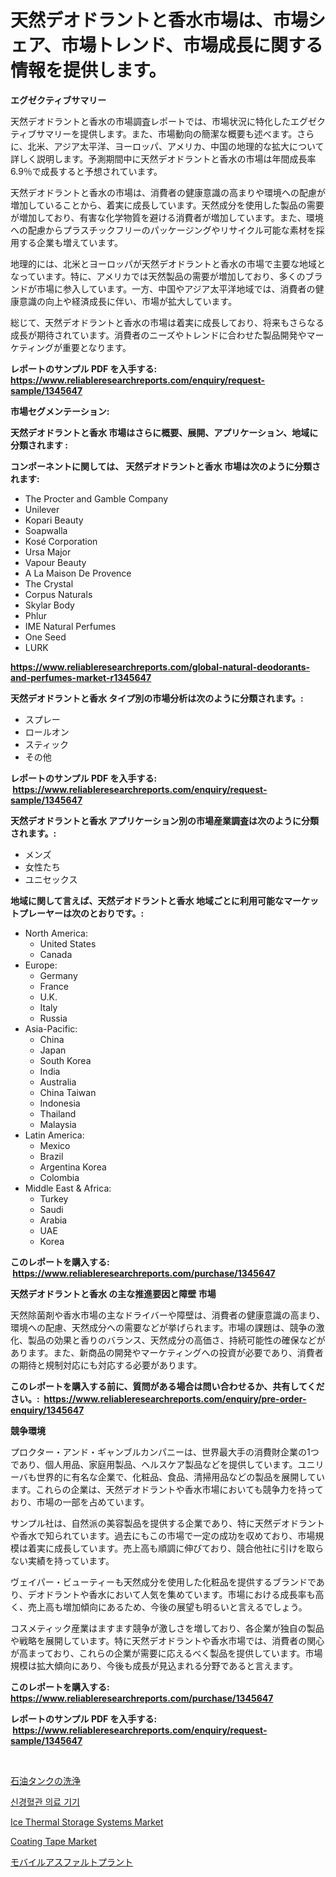<p><h1>天然デオドラントと香水市場は、市場シェア、市場トレンド、市場成長に関する情報を提供します。</h1></p><p><strong>エグゼクティブサマリー</strong></p>
<p><p>天然デオドラントと香水の市場調査レポートでは、市場状況に特化したエグゼクティブサマリーを提供します。また、市場動向の簡潔な概要も述べます。さらに、北米、アジア太平洋、ヨーロッパ、アメリカ、中国の地理的な拡大について詳しく説明します。予測期間中に天然デオドラントと香水の市場は年間成長率6.9％で成長すると予想されています。</p><p>天然デオドラントと香水の市場は、消費者の健康意識の高まりや環境への配慮が増加していることから、着実に成長しています。天然成分を使用した製品の需要が増加しており、有害な化学物質を避ける消費者が増加しています。また、環境への配慮からプラスチックフリーのパッケージングやリサイクル可能な素材を採用する企業も増えています。</p><p>地理的には、北米とヨーロッパが天然デオドラントと香水の市場で主要な地域となっています。特に、アメリカでは天然製品の需要が増加しており、多くのブランドが市場に参入しています。一方、中国やアジア太平洋地域では、消費者の健康意識の向上や経済成長に伴い、市場が拡大しています。</p><p>総じて、天然デオドラントと香水の市場は着実に成長しており、将来もさらなる成長が期待されています。消費者のニーズやトレンドに合わせた製品開発やマーケティングが重要となります。</p></p>
<p><strong>レポートのサンプル PDF を入手する: <a href="https://www.reliableresearchreports.com/enquiry/request-sample/1345647">https://www.reliableresearchreports.com/enquiry/request-sample/1345647</a></strong></p>
<p><strong>市場セグメンテーション:</strong></p>
<p><strong> 天然デオドラントと香水 市場はさらに概要、展開、アプリケーション、地域に分類されます :</strong></p>
<p><strong>コンポーネントに関しては、 天然デオドラントと香水 市場は次のように分類されます: &nbsp;</strong></p>
<p><ul><li>The Procter and Gamble Company</li><li>Unilever</li><li>Kopari Beauty</li><li>Soapwalla</li><li>Kosé Corporation</li><li>Ursa Major</li><li>Vapour Beauty</li><li>A La Maison De Provence</li><li>The Crystal</li><li>Corpus Naturals</li><li>Skylar Body</li><li>Phlur</li><li>IME Natural Perfumes</li><li>One Seed</li><li>LURK</li></ul></p>
<p><strong><a href="https://www.reliableresearchreports.com/global-natural-deodorants-and-perfumes-market-r1345647">https://www.reliableresearchreports.com/global-natural-deodorants-and-perfumes-market-r1345647</a></strong></p>
<p><strong> 天然デオドラントと香水 タイプ別の市場分析は次のように分類されます。:</strong></p>
<p><ul><li>スプレー</li><li>ロールオン</li><li>スティック</li><li>その他</li></ul></p>
<p><strong>レポートのサンプル PDF を入手する: &nbsp;<a href="https://www.reliableresearchreports.com/enquiry/request-sample/1345647">https://www.reliableresearchreports.com/enquiry/request-sample/1345647</a></strong></p>
<p><strong> 天然デオドラントと香水 アプリケーション別の市場産業調査は次のように分類されます。:</strong></p>
<p><ul><li>メンズ</li><li>女性たち</li><li>ユニセックス</li></ul></p>
<p><strong>地域に関して言えば、天然デオドラントと香水 地域ごとに利用可能なマーケットプレーヤーは次のとおりです。:</strong></p>
<p><ul>
    <li>
        North America:
        <ul>
            <li>United States</li>
            <li>Canada</li>
        </ul>
    </li>
    <li>
        Europe:
        <ul>
            <li>Germany</li>
            <li>France</li>
            <li>U.K.</li>
            <li>Italy</li>
            <li>Russia</li>
        </ul>
    </li>
    <li>
        Asia-Pacific:
        <ul>
            <li>China</li>
            <li>Japan</li>
            <li>South Korea</li>
            <li>India</li>
            <li>Australia</li>
            <li>China Taiwan</li>
            <li>Indonesia</li>
            <li>Thailand</li>
            <li>Malaysia</li>
        </ul>
    </li>
    <li>
        Latin America:
        <ul>
            <li>Mexico</li>
            <li>Brazil</li>
            <li>Argentina Korea</li>
            <li>Colombia</li>
        </ul>
    </li>
    <li>
        Middle East & Africa:
        <ul>
            <li>Turkey</li>
            <li>Saudi</li>
            <li>Arabia</li>
            <li>UAE</li>
            <li>Korea</li>
        </ul>
    </li>
    </ul></p>
<p><strong>このレポートを購入する: &nbsp;<a href="https://www.reliableresearchreports.com/purchase/1345647">https://www.reliableresearchreports.com/purchase/1345647</a></strong></p>
<p><strong>天然デオドラントと香水 の主な推進要因と障壁 市場</strong></p>
<p><p>天然除菌剤や香水市場の主なドライバーや障壁は、消費者の健康意識の高まり、環境への配慮、天然成分への需要などが挙げられます。市場の課題は、競争の激化、製品の効果と香りのバランス、天然成分の高価さ、持続可能性の確保などがあります。また、新商品の開発やマーケティングへの投資が必要であり、消費者の期待と規制対応にも対応する必要があります。</p></p>
<p><strong>このレポートを購入する前に、質問がある場合は問い合わせるか、共有してください。:&nbsp; <a href="https://www.reliableresearchreports.com/enquiry/pre-order-enquiry/1345647">https://www.reliableresearchreports.com/enquiry/pre-order-enquiry/1345647</a></strong></p>
<p><strong>競争環境</strong></p>
<p><p>プロクター・アンド・ギャンブルカンパニーは、世界最大手の消費財企業の1つであり、個人用品、家庭用製品、ヘルスケア製品などを提供しています。ユニリーバも世界的に有名な企業で、化粧品、食品、清掃用品などの製品を展開しています。これらの企業は、天然デオドラントや香水市場においても競争力を持っており、市場の一部を占めています。</p><p>サンプル社は、自然派の美容製品を提供する企業であり、特に天然デオドラントや香水で知られています。過去にもこの市場で一定の成功を収めており、市場規模は着実に成長しています。売上高も順調に伸びており、競合他社に引けを取らない実績を持っています。</p><p>ヴェイパー・ビューティーも天然成分を使用した化粧品を提供するブランドであり、デオドラントや香水において人気を集めています。市場における成長率も高く、売上高も増加傾向にあるため、今後の展望も明るいと言えるでしょう。</p><p>コスメティック産業はますます競争が激しさを増しており、各企業が独自の製品や戦略を展開しています。特に天然デオドラントや香水市場では、消費者の関心が高まっており、これらの企業が需要に応えるべく製品を提供しています。市場規模は拡大傾向にあり、今後も成長が見込まれる分野であると言えます。</p></p>
<p><strong>このレポートを購入する: &nbsp; <a href="https://www.reliableresearchreports.com/purchase/1345647">https://www.reliableresearchreports.com/purchase/1345647</a></strong></p>
<p><strong>レポートのサンプル PDF を入手する: &nbsp;<a href="https://www.reliableresearchreports.com/enquiry/request-sample/1345647">https://www.reliableresearchreports.com/enquiry/request-sample/1345647</a></strong><strong></strong></p>
<p>&nbsp;</p>
<p><p><a href="https://github.com/lababdou/Market-Research-Report-List-3/blob/main/209433520381.md">石油タンクの洗浄</a></p><p><a href="https://github.com/vsoq0zknh59/Market-Research-Report-List-1/blob/main/289246218710.md">신경혈관 의료 기기</a></p><p><a href="https://view.publitas.com/reportprime-1/ice-thermal-storage-systems-market-size-market-trends-and-growth-outlook-forecasted-for-period-from-2024-to-2031/">Ice Thermal Storage Systems Market</a></p><p><a href="https://issuu.com/reportprime-2/docs/coating-tape-market-size-2030.pptx">Coating Tape Market</a></p><p><a href="https://github.com/bevdtkn4419963/Market-Research-Report-List-1/blob/main/801650820382.md">モバイルアスファルトプラント</a></p></p>